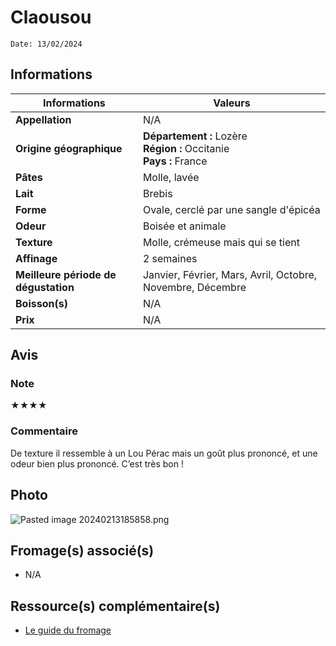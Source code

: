 # Claousou
```
Date: 13/02/2024
```
## Informations

| Informations | Valeurs |
| ---- | ---- |
| **Appellation** | N/A |
| **Origine géographique** | **Département :** Lozère<br>**Région :** Occitanie<br>**Pays :** France   |
| **Pâtes** | Molle, lavée |
| **Lait** | Brebis |
| **Forme** | Ovale, cerclé par une sangle d'épicéa |
| **Odeur** | Boisée et animale |
| **Texture** | Molle, crémeuse mais qui se tient |
| **Affinage** | 2 semaines |
| **Meilleure période de dégustation** | Janvier, Février, Mars, Avril, Octobre, Novembre, Décembre |
| **Boisson(s)** | N/A |
| **Prix** | N/A |

## Avis
### Note
★★★★
### Commentaire
De texture il ressemble à un Lou Pérac mais un goût plus prononcé, et une odeur bien plus prononcé. C’est très bon !

## Photo
![Pasted image 20240213185858.png](./M%C3%A9dias/Pasted%20image%2020240213185858.png)

## Fromage(s) associé(s)
* N/A

## Ressource(s) complémentaire(s)
* [Le guide du fromage](https://www.leguidedufromage.com/le-claousou-io621.html)